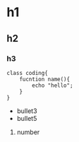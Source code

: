 # h1
## h2
### h3

```  
class coding{
    fucntion name(){
        echo "hello";
    }
}
```

- bullet3
- bullet5
1. number